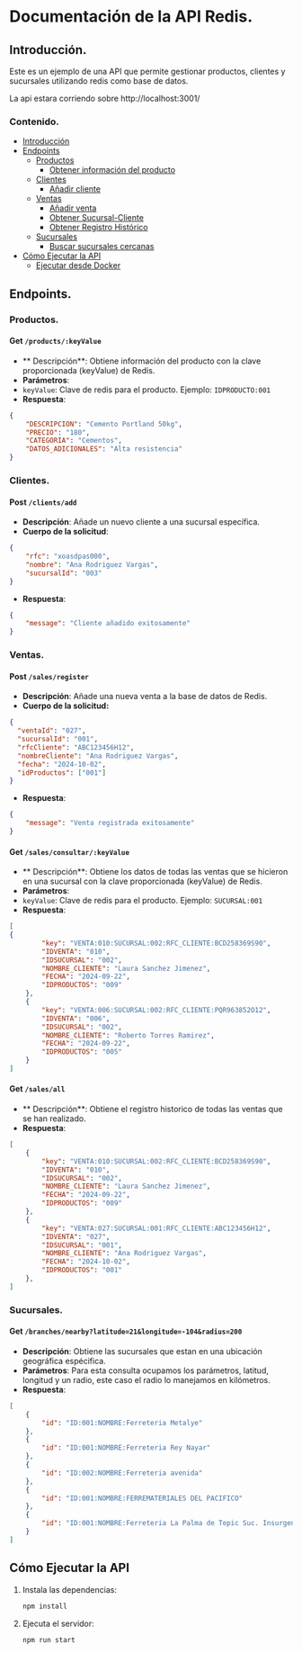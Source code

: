 # Documentación de la API Redis.

## Introducción.
Este es un ejemplo de una API que permite gestionar productos, clientes y sucursales utilizando redis como base de datos.

La api estara corriendo sobre http://localhost:3001/

### Contenido.
- [Introducción](#introducción)
- [Endpoints](#endpoints)
  - [Productos](#productos)
    - [Obtener información del producto](#get-productskeyvalue)
  - [Clientes](#clientes)
    - [Añadir cliente](#post-clientsadd)
  - [Ventas](#ventas)
    - [Añadir venta](#post-sales-register)
    - [Obtener Sucursal-Cliente](#get-sales-consultarkeyvalue)
    - [Obtener Registro Histórico](#get-sales-all)
  - [Sucursales](#sucursales)
    - [Buscar sucursales cercanas](#get-branches-nearby)
- [Cómo Ejecutar la API](#cómo-ejecutar-la-api)
  - [Ejecutar desde Docker](#ejecutar-desde-docker)
  
## Endpoints.
### Productos.
#### Get `/products/:keyValue`
- ** Descripción**: Obtiene información del producto con la clave proporcionada (keyValue) de Redis.
- **Parámetros**:
 - `keyValue`: Clave de redis para el producto. Ejemplo: `IDPRODUCTO:001`
- **Respuesta**:
```json
{
    "DESCRIPCION": "Cemento Portland 50kg",
    "PRECIO": "180",
    "CATEGORIA": "Cementos",
    "DATOS_ADICIONALES": "Alta resistencia"
}
```

### Clientes.
#### Post `/clients/add`
- **Descripción**: Añade un nuevo cliente a una sucursal específica.
- **Cuerpo de la solicitud**:
```json
{
    "rfc": "xoasdpas000",
    "nombre": "Ana Rodriguez Vargas",
    "sucursalId": "003"
}
```

- **Respuesta**:
```json
{
    "message": "Cliente añadido exitosamente"
}
```
### Ventas.
#### Post `/sales/register`
- **Descripción**: Añade una nueva venta a la base de datos de Redis.
- **Cuerpo de la solicitud:**
```json
{
  "ventaId": "027",
  "sucursalId": "001",
  "rfcCliente": "ABC123456H12",
  "nombreCliente": "Ana Rodriguez Vargas",
  "fecha": "2024-10-02",
  "idProductos": ["001"]
}
```

- **Respuesta**:
```json
{
    "message": "Venta registrada exitosamente"
}
```

#### Get `/sales/consultar/:keyValue`
- ** Descripción**: Obtiene los datos de todas las ventas que se hicieron en una sucursal con la clave proporcionada (keyValue) de Redis.
- **Parámetros**:
 - `keyValue`: Clave de redis para el producto. Ejemplo: `SUCURSAL:001`
- **Respuesta**:
```json
[
{
        "key": "VENTA:010:SUCURSAL:002:RFC_CLIENTE:BCD258369S90",
        "IDVENTA": "010",
        "IDSUCURSAL": "002",
        "NOMBRE_CLIENTE": "Laura Sanchez Jimenez",
        "FECHA": "2024-09-22",
        "IDPRODUCTOS": "009"
    },
    {
        "key": "VENTA:006:SUCURSAL:002:RFC_CLIENTE:PQR963852O12",
        "IDVENTA": "006",
        "IDSUCURSAL": "002",
        "NOMBRE_CLIENTE": "Roberto Torres Ramirez",
        "FECHA": "2024-09-22",
        "IDPRODUCTOS": "005"
    }
]
```

#### Get `/sales/all`
- ** Descripción**: Obtiene el registro historico de todas las ventas que se han realizado.
- **Respuesta**:
```json
[
    {
        "key": "VENTA:010:SUCURSAL:002:RFC_CLIENTE:BCD258369S90",
        "IDVENTA": "010",
        "IDSUCURSAL": "002",
        "NOMBRE_CLIENTE": "Laura Sanchez Jimenez",
        "FECHA": "2024-09-22",
        "IDPRODUCTOS": "009"
    },
    {
        "key": "VENTA:027:SUCURSAL:001:RFC_CLIENTE:ABC123456H12",
        "IDVENTA": "027",
        "IDSUCURSAL": "001",
        "NOMBRE_CLIENTE": "Ana Rodriguez Vargas",
        "FECHA": "2024-10-02",
        "IDPRODUCTOS": "001"
    },
]
```

### Sucursales.
#### Get `/branches/nearby?latitude=21&longitude=-104&radius=200`
- **Descripción**: Obtiene las sucursales que estan en una ubicación geográfica espécifica.
- **Parámetros**: Para esta consulta ocupamos los parámetros, latitud, longitud y un radio, este caso el radio lo manejamos en kilómetros.
- **Respuesta**:
```json
[
    {
        "id": "ID:001:NOMBRE:Ferreteria Metalye"
    },
    {
        "id": "ID:001:NOMBRE:Ferreteria Rey Nayar"
    },
    {
        "id": "ID:002:NOMBRE:Ferreteria avenida"
    },
    {
        "id": "ID:001:NOMBRE:FERREMATERIALES DEL PACIFICO"
    },
    {
        "id": "ID:001:NOMBRE:Ferreteria La Palma de Tepic Suc. Insurgentes"
    }
]
```

## Cómo Ejecutar la API

1. Instala las dependencias:
    ```bash
    npm install
    ```
2. Ejecuta el servidor:
    ```bash
    npm run start
    ```
